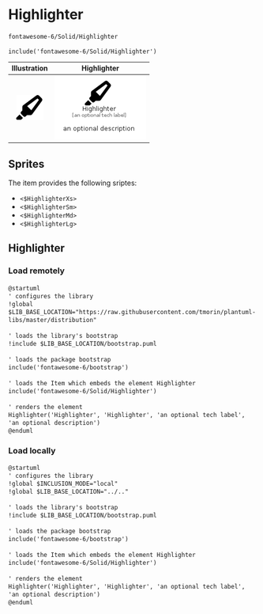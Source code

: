 # Highlighter


```text
fontawesome-6/Solid/Highlighter
```

```text
include('fontawesome-6/Solid/Highlighter')
```



| Illustration | Highlighter |
| :---: | :---: |
| ![illustration for Illustration](../../fontawesome-6/Solid/Highlighter.png) | ![illustration for Highlighter](../../fontawesome-6/Solid/Highlighter.Local.png) |



## Sprites
The item provides the following sriptes:

- `<$HighlighterXs>`
- `<$HighlighterSm>`
- `<$HighlighterMd>`
- `<$HighlighterLg>`





## Highlighter

### Load remotely
```plantuml
@startuml
' configures the library
!global $LIB_BASE_LOCATION="https://raw.githubusercontent.com/tmorin/plantuml-libs/master/distribution"

' loads the library's bootstrap
!include $LIB_BASE_LOCATION/bootstrap.puml

' loads the package bootstrap
include('fontawesome-6/bootstrap')

' loads the Item which embeds the element Highlighter
include('fontawesome-6/Solid/Highlighter')

' renders the element
Highlighter('Highlighter', 'Highlighter', 'an optional tech label', 'an optional description')
@enduml
```

### Load locally
```plantuml
@startuml
' configures the library
!global $INCLUSION_MODE="local"
!global $LIB_BASE_LOCATION="../.."

' loads the library's bootstrap
!include $LIB_BASE_LOCATION/bootstrap.puml

' loads the package bootstrap
include('fontawesome-6/bootstrap')

' loads the Item which embeds the element Highlighter
include('fontawesome-6/Solid/Highlighter')

' renders the element
Highlighter('Highlighter', 'Highlighter', 'an optional tech label', 'an optional description')
@enduml
```

